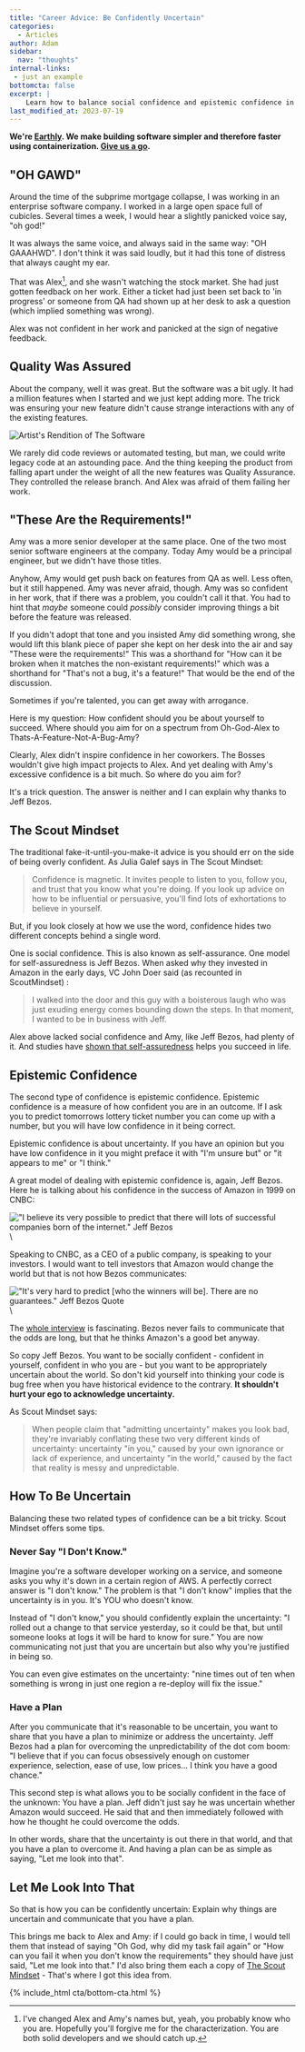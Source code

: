 ```yaml
---
title: "Career Advice: Be Confidently Uncertain"
categories:
  - Articles
author: Adam
sidebar:
  nav: "thoughts"
internal-links:
 - just an example
bottomcta: false
excerpt: |
    Learn how to balance social confidence and epistemic confidence in order to succeed in your career. Find out why being confidently uncertain can be a valuable mindset, and discover tips on how to navigate uncertainty with confidence.
last_modified_at: 2023-07-19
---
```

**We're [Earthly](https://earthly.dev/). We make building software simpler and therefore faster using containerization. [Give us a go](/).**

## "OH GAWD"

Around the time of the subprime mortgage collapse, I was working in an enterprise software company. I worked in a large open space full of cubicles. Several times a week, I would hear a slightly panicked voice say, "oh god!"

It was always the same voice, and always said in the same way: "OH GAAAHWD". I don't think it was said loudly, but it had this tone of distress that always caught my ear.

That was Alex[^1], and she wasn't watching the stock market. She had just gotten feedback on her work. Either a ticket had just been set back to 'in progress' or someone from QA had shown up at her desk to ask a question (which implied something was wrong).

Alex was not confident in her work and panicked at the sign of negative feedback.

## Quality Was Assured

About the company, well it was great. But the software was a bit ugly. It had a million features when I started and we just kept adding more. The trick was ensuring your new feature didn't cause strange interactions with any of the existing features.

![Artist's Rendition of The Software]({{site.images}}{{page.slug}}/2450.png)

We rarely did code reviews or automated testing, but man, we could write legacy code at an astounding pace. And the thing keeping the product from falling apart under the weight of all the new features was Quality Assurance. They controlled the release branch. And Alex was afraid of them failing her work.

## "These Are the Requirements!"

Amy was a more senior developer at the same place. One of the two most senior software engineers at the company. Today Amy would be a principal engineer, but we didn't have those titles.

Anyhow, Amy would get push back on features from QA as well. Less often, but it still happened. Amy was never afraid, though. Amy was so confident in her work, that if there was a problem, you couldn't call it that. You had to hint that *maybe* someone could *possibly* consider improving things a bit before the feature was released.

If you didn't adopt that tone and you insisted Amy did something wrong, she would lift this blank piece of paper she kept on her desk into the air and say "These were the requirements!" This was a shorthand for "How can it be broken when it matches the non-existant requirements!" which was a shorthand for "That's not a bug, it's a feature!" That would be the end of the discussion.

Sometimes if you're talented, you can get away with arrogance.

Here is my question: How confident should you be about yourself to succeed. Where should you aim for on a spectrum from Oh-God-Alex to Thats-A-Feature-Not-A-Bug-Amy?

Clearly, Alex didn't inspire confidence in her coworkers. The Bosses wouldn't give high impact projects to Alex. And yet dealing with Amy's excessive confidence is a bit much. So where do you aim for?

It's a trick question. The answer is neither and I can explain why thanks to Jeff Bezos.

## The Scout Mindset

The traditional fake-it-until-you-make-it advice is you should err on the side of being overly confident. As Julia Galef says in The Scout Mindset:

> Confidence is magnetic. It invites people to listen to you, follow you, and trust that you know what you're doing. If you look up advice on how to be influential or persuasive, you'll find lots of exhortations to believe in yourself.

But, if you look closely at how we use the word, confidence hides two different concepts behind a single word.

One is social confidence. This is also known as self-assurance. One model for self-assuredness is Jeff Bezos. When asked why they invested in Amazon in the early days, VC John Doer said (as recounted in ScoutMindset) :

> I walked into the door and this guy with a boisterous laugh who was
just exuding energy comes bounding down the steps. In that moment, I wanted to be in business with Jeff.

Alex above lacked social confidence and Amy, like Jeff Bezos, had plenty of it. And studies have [shown that self-assuredness](https://doi.apa.org/doiLanding?doi=10.1037%2Fa0029395) helps you succeed in life.

## Epistemic Confidence

The second type of confidence is epistemic confidence. Epistemic confidence is a measure of how confident you are in an outcome. If I ask you to predict tomorrows lottery ticket number you can come up with a number, but you will have low confidence in it being correct.

Epistemic confidence is about uncertainty. If you have an opinion but you have low confidence in it you might preface it with "I'm unsure but" or "it appears to me" or "I think."

A great model of dealing with epistemic confidence is, again, Jeff Bezos. Here he is talking about his confidence in the success of Amazon in 1999 on CNBC:

!["I believe its very possible to predict that there will lots of successful companies born of the internet." Jeff Bezos]({{site.images}}{{page.slug}}/7600.png)\

Speaking to CNBC, as a CEO of a public company, is speaking to your investors. I would want to tell investors that Amazon would change the world but that is not how Bezos communicates:

!["It's very hard to predict [who the winners will be]. There are no guarantees." Jeff Bezos Quote]({{site.images}}{{page.slug}}/7650.png)\

The [whole interview](https://www.youtube.com/watch?v=GltlJO56S1g) is fascinating. Bezos never fails to communicate that the odds are long, but that he thinks Amazon's a good bet anyway.

So copy Jeff Bezos. You want to be socially confident - confident in yourself, confident in who you are - but you want to be appropriately uncertain about the world. So don't kid yourself into thinking your code is bug free when you have historical evidence to the contrary. **It shouldn't hurt your ego to acknowledge uncertainty.**

As Scout Mindset says:

> When people claim that "admitting uncertainty" makes you look bad, they're invariably conflating these two very different kinds of uncertainty: uncertainty "in you," caused by your own ignorance or lack of experience, and uncertainty "in the world," caused by the fact that reality is messy and unpredictable.

## How To Be Uncertain

Balancing these two related types of confidence can be a bit tricky. Scout Mindset offers some tips.

### Never Say "I Don't Know."

Imagine you're a software developer working on a service, and someone asks you why it's down in a certain region of AWS. A perfectly correct answer is "I don't know." The problem is that "I don't know" implies that the uncertainty is in you. It's YOU who doesn't know.

Instead of "I don't know," you should confidently explain the uncertainty: "I rolled out a change to that service yesterday, so it could be that, but until someone looks at logs it will be hard to know for sure." You are now communicating not just that you are uncertain but also why you're justified in being so.

You can even give estimates on the uncertainty: "nine times out of ten when something is wrong in just one region a re-deploy will fix the issue."

### Have a Plan

After you communicate that it's reasonable to be uncertain, you want to share that you have a plan to minimize or address the uncertainty. Jeff Bezos had a plan for overcoming the unpredictability of the dot com boom: "I believe that if you can focus obsessively enough on customer experience, selection,
ease of use, low prices... I think you have a good chance."

This second step is what allows you to be socially confident in the face of the unknown: You have a plan. Jeff didn't just say he was uncertain whether Amazon would succeed. He said that and then immediately followed with how he thought he could overcome the odds.

In other words, share that the uncertainty is out there in that world, and that you have a plan to overcome it. And having a plan can be as simple as saying, "Let me look into that".

## Let Me Look Into That

So that is how you can be confidently uncertain: Explain why things are uncertain and communicate that you have a plan.

This brings me back to Alex and Amy: if I could go back in time, I would tell them that instead of saying "Oh God, why did my task fail again" or "How can you fail it when you don't know the requirements" they should have just said, "Let me look into that." I'd also bring them each a copy of [The Scout Mindset](https://www.goodreads.com/book/show/42041926-the-scout-mindset) - That's where I got this idea from.

{% include_html cta/bottom-cta.html %}

[^1]: I've changed Alex and Amy's names but, yeah, you probably know who you are. Hopefully you'll forgive me for the characterization. You are both solid developers and we should catch up.

